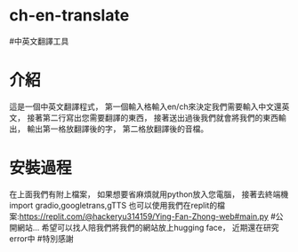# ch-en-translate
#中英文翻譯工具
# 介紹
這是一個中英文翻譯程式，
第一個輸入格輸入en/ch來決定我們需要輸入中文還英文，
接著第二行寫出您需要翻譯的東西，
接著送出過後我們就會將我們的東西輸出，
輸出第一格放翻譯後的字，
第二格放翻譯後的音檔。
# 安裝過程
在上面我們有附上檔案，
如果想要省麻煩就用python放入您電腦，
接著去終端機import gradio,googletrans,gTTS
也可以使用我們在replit的檔案:https://replit.com/@hackeryu314159/Ying-Fan-Zhong-web#main.py
#公開網站...
希望可以找人陪我們將我們的網站放上hugging face，
近期還在研究error中
#特別感謝

